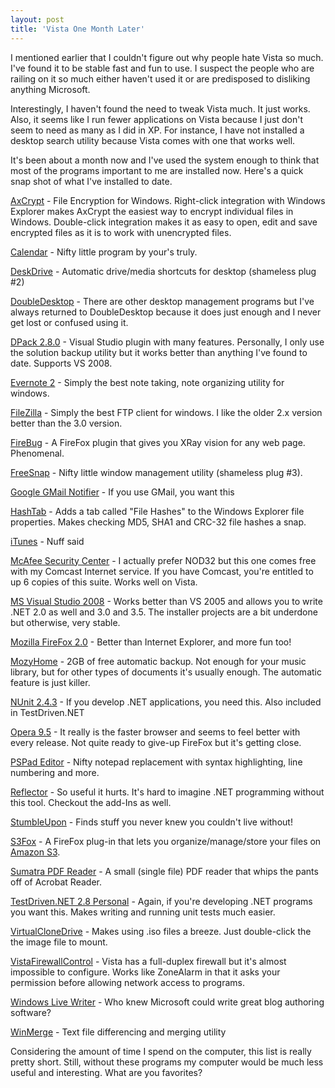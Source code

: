 ```yaml
---
layout: post  
title: 'Vista One Month Later'
---
```

I mentioned earlier that I couldn't figure out why people hate Vista so much. I've found it to be stable fast and fun to use. I suspect the people who are railing on it so much either haven't used it or are predisposed to disliking anything Microsoft.

Interestingly, I haven't found the need to tweak Vista much. It just works. Also, it seems like I run fewer applications on Vista because I just don't seem to need as many as I did in XP. For instance, I have not installed a desktop search utility because Vista comes with one that works well.

It's been about a month now and I've used the system enough to think that most of the programs important to me are installed now. Here's a quick snap shot of what I've installed to date. 

[AxCrypt](http://www.axantum.com/AxCrypt/) - File Encryption for Windows. Right-click integration with Windows Explorer makes AxCrypt the easiest way to encrypt individual files in Windows. Double-click integration makes it as easy to open, edit and save encrypted files as it is to work with unencrypted files.

[Calendar](/calendar) - Nifty little program by your's truly.

[DeskDrive](/deskdrive) - Automatic drive/media shortcuts for desktop (shameless plug #2)

[DoubleDesktop](http://www.fatfreesoft.com/2desk.php) - There are other desktop management programs but I've always returned to DoubleDesktop because it does just enough and I never get lost or confused using it.

[DPack 2.8.0](http://www.usysware.com/dpack/) - Visual Studio plugin with many features. Personally, I only use the solution backup utility but it works better than anything I've found to date. Supports VS 2008.

[Evernote 2](http://www.evernote.com/en/) - Simply the best note taking, note organizing utility for windows.

[FileZilla](http://filezilla-project.org/) - Simply the best FTP client for windows. I like the older 2.x version better than the 3.0 version.

[FireBug](https://addons.mozilla.org/en-US/firefox/addon/1843) - A FireFox plugin that gives you XRay vision for any web page. Phenomenal.

[FreeSnap](/freesnap) - Nifty little window management utility (shameless plug #3).

[Google GMail Notifier](http://toolbar.google.com/gmail-helper/notifier_windows.html) - If you use GMail, you want this

[HashTab](http://www.beeblebrox.org/hashtab/) - Adds a tab called "File Hashes" to the Windows Explorer file properties. Makes checking MD5, SHA1 and CRC-32 file hashes a snap.

[iTunes](http://www.apple.com/itunes/) - Nuff said

[McAfee Security Center](http://security.comcast.net/) - I actually prefer NOD32 but this one comes free with my Comcast Internet service. If you have Comcast, you're entitled to up 6 copies of this suite. Works well on Vista.

[MS Visual Studio 2008](http://msdn2.microsoft.com/en-us/vstudio/aa700831.aspx) - Works better than VS 2005 and allows you to write .NET 2.0 as well and 3.0 and 3.5. The installer projects are a bit underdone but otherwise, very stable.

[Mozilla FireFox 2.0](http://www.mozilla.com/en-US/firefox/) - Better than Internet Explorer, and more fun too!

[MozyHome](http://mozy.com/) - 2GB of free automatic backup. Not enough for your music library, but for other types of documents it's usually enough. The automatic feature is just killer.

[NUnit 2.4.3](http://www.nunit.org/) - If you develop .NET applications, you need this. Also included in TestDriven.NET

[Opera 9.5](http://www.opera.com/) - It really is the faster browser and seems to feel better with every release. Not quite ready to give-up FireFox but it's getting close.

[PSPad Editor](http://www.pspad.com/) - Nifty notepad replacement with syntax highlighting, line numbering and more.

[Reflector](http://www.aisto.com/roeder/dotnet/) - So useful it hurts. It's hard to imagine .NET programming without this tool. Checkout the add-Ins as well.

[StumbleUpon](http://www.stumbleupon.com/) - Finds stuff you never knew you couldn't live without!

[S3Fox](https://addons.mozilla.org/en-US/firefox/addon/3247) - A FireFox plug-in that lets you organize/manage/store your files on [Amazon S3](http://www.amazon.com/gp/browse.html?node=16427261). 

[Sumatra PDF Reader](http://blog.kowalczyk.info/software/sumatrapdf/) - A small (single file) PDF reader that whips the pants off of Acrobat Reader.

[TestDriven.NET 2.8 Personal](http://www.testdriven.net/) - Again, if you're developing .NET programs you want this. Makes writing and running unit tests much easier.

[VirtualCloneDrive](http://www.slysoft.com/en/virtual-clonedrive.html) - Makes using .iso files a breeze. Just double-click the the image file to mount.

[VistaFirewallControl](http://www.sphinx-soft.com/Vista/) - Vista has a full-duplex firewall but it's almost impossible to configure. Works like ZoneAlarm in that it asks your permission before allowing network access to programs.

[Windows Live Writer](http://www.techcrunch.com/2006/08/13/windows-live-writer/) - Who knew Microsoft could write great blog authoring software?

[WinMerge](http://winmerge.org/) - Text file differencing and merging utility

Considering the amount of time I spend on the computer, this list is really pretty short. Still, without these programs my computer would be much less useful and interesting. What are you favorites?

